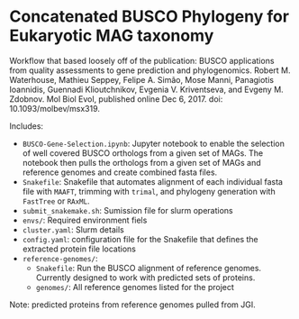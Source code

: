 # Concatenated BUSCO Phylogeny for Eukaryotic MAG taxonomy

Workflow that based loosely off of the publication:  BUSCO applications from quality assessments to gene prediction and phylogenomics. Robert M. Waterhouse, Mathieu Seppey, Felipe A. Simão, Mose Manni, Panagiotis Ioannidis, Guennadi Klioutchnikov, Evgenia V. Kriventseva, and Evgeny M. Zdobnov. Mol Biol Evol, published online Dec 6, 2017. doi: 10.1093/molbev/msx319.

Includes:
- `BUSCO-Gene-Selection.ipynb`: Jupyter notebook to enable the selection of well covered BUSCO orthologs from a given set of MAGs. The notebook then pulls the orthologs from a given set of MAGs and reference genomes and create combined fasta files. 
- `Snakefile`: Snakefile that automates alignment of each individual fasta file with `MAAFT`, trimming with `trimal`, and phylogeny generation with `FastTree` or `RAxML`. 
- `submit_snakemake.sh`: Sumission file for slurm operations
- `envs/`: Required environment fiels
- `cluster.yaml`: Slurm details
- `config.yaml`: configuration file for the Snakefile that defines the extracted protein file locations
- `reference-genomes/`:
    - `Snakefile`: Run the BUSCO alignment of reference genomes. Currently designed to work with predicted sets of proteins. 
    - `genomes/`: All reference genomes listed for the project



Note: predicted proteins from reference genomes pulled from JGI.  
 
